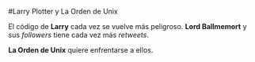 #Larry Plotter y La Orden de Unix

El código de **Larry** cada vez se vuelve más peligroso.
**Lord Ballmemort** y sus *followers* tiene cada vez más *retweets*. 

**La Orden de Unix** quiere enfrentarse a ellos.
